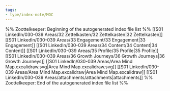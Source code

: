 ```yaml
---
tags: 
- type/index-note/MOC
---
```




%% Zoottelkeeper: Beginning of the autogenerated index file list  %%
 [[S01 LinkedIn/030-039 Areas/32 Zettelkasten/32 Zettelkasten|32 Zettelkasten]]
 [[S01 LinkedIn/030-039 Areas/33 Engagement/33 Engagement|33 Engagement]]
 [[S01 LinkedIn/030-039 Areas/34 Content/34 Content|34 Content]]
 [[S01 LinkedIn/030-039 Areas/35 Profile/35 Profile|35 Profile]]
 [[S01 LinkedIn/030-039 Areas/36 Growth Journeys/36 Growth Journeys|36 Growth Journeys]]
 [[S01 LinkedIn/030-039 Areas/Area Mind Map.excalidraw.svg|Area Mind Map.excalidraw.svg]]
 [[S01 LinkedIn/030-039 Areas/Area Mind Map.excalidraw|Area Mind Map.excalidraw]]
 [[S01 LinkedIn/030-039 Areas/attachments/attachments|attachments]]
%% Zoottelkeeper: End of the autogenerated index file list  %%


